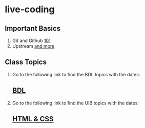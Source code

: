 # live-coding

## Important Basics 

1. Git and Github
   [101](./dec/??.md)
1. Upstream
   [and more](./dec/??.md)


## Class Topics

1. Go to the following link to find the BDL topics with the dates:  
   ## [BDL](BDL.md)



2. Go to the following link to find the UIB topics with the dates:   
   ## [HTML & CSS](UIB.md)



